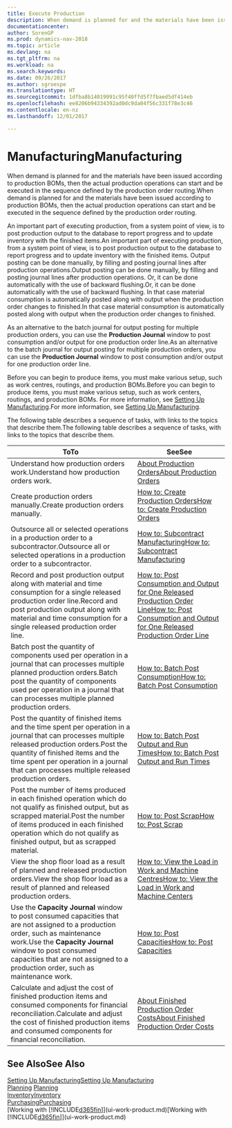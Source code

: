 ```yaml
---
title: Execute Production
description: When demand is planned for and the materials have been issued according to production BOMs, then the actual production operations can start and be executed in the sequence defined by the production order routing.
documentationcenter: 
author: SorenGP
ms.prod: dynamics-nav-2018
ms.topic: article
ms.devlang: na
ms.tgt_pltfrm: na
ms.workload: na
ms.search.keywords: 
ms.date: 09/26/2017
ms.author: sgroespe
ms.translationtype: HT
ms.sourcegitcommit: 1dfba8b14019991c95f40ffd5f7fbaed5df414eb
ms.openlocfilehash: ee8206b94334392ad0dc9da04f56c331f78e3c46
ms.contentlocale: en-nz
ms.lasthandoff: 12/01/2017

---
```

# <a name="manufacturing"></a><span data-ttu-id="98d69-103">Manufacturing</span><span class="sxs-lookup"><span data-stu-id="98d69-103">Manufacturing</span></span>
<span data-ttu-id="98d69-104">When demand is planned for and the materials have been issued according to production BOMs, then the actual production operations can start and be executed in the sequence defined by the production order routing.</span><span class="sxs-lookup"><span data-stu-id="98d69-104">When demand is planned for and the materials have been issued according to production BOMs, then the actual production operations can start and be executed in the sequence defined by the production order routing.</span></span>  

<span data-ttu-id="98d69-105">An important part of executing production, from a system point of view, is to post production output to the database to report progress and to update inventory with the finished items.</span><span class="sxs-lookup"><span data-stu-id="98d69-105">An important part of executing production, from a system point of view, is to post production output to the database to report progress and to update inventory with the finished items.</span></span> <span data-ttu-id="98d69-106">Output posting can be done manually, by filling and posting journal lines after production operations.</span><span class="sxs-lookup"><span data-stu-id="98d69-106">Output posting can be done manually, by filling and posting journal lines after production operations.</span></span> <span data-ttu-id="98d69-107">Or, it can be done automatically with the use of backward flushing.</span><span class="sxs-lookup"><span data-stu-id="98d69-107">Or, it can be done automatically with the use of backward flushing.</span></span> <span data-ttu-id="98d69-108">In that case material consumption is automatically posted along with output when the production order changes to finished.</span><span class="sxs-lookup"><span data-stu-id="98d69-108">In that case material consumption is automatically posted along with output when the production order changes to finished.</span></span>  

<span data-ttu-id="98d69-109">As an alternative to the batch journal for output posting for multiple production orders, you can use the **Production Journal** window to post consumption and/or output for one production order line.</span><span class="sxs-lookup"><span data-stu-id="98d69-109">As an alternative to the batch journal for output posting for multiple production orders, you can use the **Production Journal** window to post consumption and/or output for one production order line.</span></span>

<span data-ttu-id="98d69-110">Before you can begin to produce items, you must make various setup, such as work centres, routings, and production BOMs.</span><span class="sxs-lookup"><span data-stu-id="98d69-110">Before you can begin to produce items, you must make various setup, such as work centers, routings, and production BOMs.</span></span> <span data-ttu-id="98d69-111">For more information, see [Setting Up Manufacturing](production-configure-production-processes.md).</span><span class="sxs-lookup"><span data-stu-id="98d69-111">For more information, see [Setting Up Manufacturing](production-configure-production-processes.md).</span></span>

<span data-ttu-id="98d69-112">The following table describes a sequence of tasks, with links to the topics that describe them.</span><span class="sxs-lookup"><span data-stu-id="98d69-112">The following table describes a sequence of tasks, with links to the topics that describe them.</span></span>   

|<span data-ttu-id="98d69-113">**To**</span><span class="sxs-lookup"><span data-stu-id="98d69-113">**To**</span></span>|<span data-ttu-id="98d69-114">**See**</span><span class="sxs-lookup"><span data-stu-id="98d69-114">**See**</span></span>|  
|------------|-------------|  
|<span data-ttu-id="98d69-115">Understand how production orders work.</span><span class="sxs-lookup"><span data-stu-id="98d69-115">Understand how production orders work.</span></span>|[<span data-ttu-id="98d69-116">About Production Orders</span><span class="sxs-lookup"><span data-stu-id="98d69-116">About Production Orders</span></span>](production-about-production-orders.md)|
|<span data-ttu-id="98d69-117">Create production orders manually.</span><span class="sxs-lookup"><span data-stu-id="98d69-117">Create production orders manually.</span></span>|[<span data-ttu-id="98d69-118">How to: Create Production Orders</span><span class="sxs-lookup"><span data-stu-id="98d69-118">How to: Create Production Orders</span></span>](production-how-to-create-production-orders.md)|
|<span data-ttu-id="98d69-119">Outsource all or selected operations in a production order to a subcontractor.</span><span class="sxs-lookup"><span data-stu-id="98d69-119">Outsource all or selected operations in a production order to a subcontractor.</span></span>|[<span data-ttu-id="98d69-120">How to: Subcontract Manufacturing</span><span class="sxs-lookup"><span data-stu-id="98d69-120">How to: Subcontract Manufacturing</span></span>](production-how-to-subcontract-manufacturing.md)|
|<span data-ttu-id="98d69-121">Record and post production output along with material and time consumption for a single released production order line.</span><span class="sxs-lookup"><span data-stu-id="98d69-121">Record and post production output along with material and time consumption for a single released production order line.</span></span>|[<span data-ttu-id="98d69-122">How to: Post Consumption and Output for One Released Production Order Line</span><span class="sxs-lookup"><span data-stu-id="98d69-122">How to: Post Consumption and Output for One Released Production Order Line</span></span>](production-how-to-register-consumption-and-output.md)|  
|<span data-ttu-id="98d69-123">Batch post the quantity of components used per operation in a journal that can processes multiple planned production orders.</span><span class="sxs-lookup"><span data-stu-id="98d69-123">Batch post the quantity of components used per operation in a journal that can processes multiple planned production orders.</span></span>|[<span data-ttu-id="98d69-124">How to: Batch Post Consumption</span><span class="sxs-lookup"><span data-stu-id="98d69-124">How to: Batch Post Consumption</span></span>](production-how-to-post-consumption.md)|
|<span data-ttu-id="98d69-125">Post the quantity of finished items and the time spent per operation in a journal that can processes multiple released production orders.</span><span class="sxs-lookup"><span data-stu-id="98d69-125">Post the quantity of finished items and the time spent per operation in a journal that can processes multiple released production orders.</span></span>|[<span data-ttu-id="98d69-126">How to: Batch Post Output and Run Times</span><span class="sxs-lookup"><span data-stu-id="98d69-126">How to: Batch Post Output and Run Times</span></span>](production-how-to-post-output-quantity.md)|  
|<span data-ttu-id="98d69-127">Post the number of items produced in each finished operation which do not qualify as finished output, but as scrapped material.</span><span class="sxs-lookup"><span data-stu-id="98d69-127">Post the number of items produced in each finished operation which do not qualify as finished output, but as scrapped material.</span></span>|[<span data-ttu-id="98d69-128">How to: Post Scrap</span><span class="sxs-lookup"><span data-stu-id="98d69-128">How to: Post Scrap</span></span>](production-how-to-post-scrap.md)|
|<span data-ttu-id="98d69-129">View the shop floor load as a result of planned and released production orders.</span><span class="sxs-lookup"><span data-stu-id="98d69-129">View the shop floor load as a result of planned and released production orders.</span></span>|[<span data-ttu-id="98d69-130">How to: View the Load in Work and Machine Centres</span><span class="sxs-lookup"><span data-stu-id="98d69-130">How to: View the Load in Work and Machine Centers</span></span>](production-how-to-view-the-load-on-work-centers.md)|      
|<span data-ttu-id="98d69-131">Use the **Capacity Journal** window to post consumed capacities that are not assigned to a production order, such as maintenance work.</span><span class="sxs-lookup"><span data-stu-id="98d69-131">Use the **Capacity Journal** window to post consumed capacities that are not assigned to a production order, such as maintenance work.</span></span>|[<span data-ttu-id="98d69-132">How to: Post Capacities</span><span class="sxs-lookup"><span data-stu-id="98d69-132">How to: Post Capacities</span></span>](production-how-to-post-capacities.md)|  
|<span data-ttu-id="98d69-133">Calculate and adjust the cost of finished production items and consumed components for financial reconciliation.</span><span class="sxs-lookup"><span data-stu-id="98d69-133">Calculate and adjust the cost of finished production items and consumed components for financial reconciliation.</span></span>|[<span data-ttu-id="98d69-134">About Finished Production Order Costs</span><span class="sxs-lookup"><span data-stu-id="98d69-134">About Finished Production Order Costs</span></span>](finance-about-finished-production-order-costs.md)|  

## <a name="see-also"></a><span data-ttu-id="98d69-135">See Also</span><span class="sxs-lookup"><span data-stu-id="98d69-135">See Also</span></span>  
[<span data-ttu-id="98d69-136">Setting Up Manufacturing</span><span class="sxs-lookup"><span data-stu-id="98d69-136">Setting Up Manufacturing</span></span>](production-configure-production-processes.md)  
<span data-ttu-id="98d69-137">[Planning](production-planning.md)    </span><span class="sxs-lookup"><span data-stu-id="98d69-137">[Planning](production-planning.md)    </span></span>  
[<span data-ttu-id="98d69-138">Inventory</span><span class="sxs-lookup"><span data-stu-id="98d69-138">Inventory</span></span>](inventory-manage-inventory.md)  
[<span data-ttu-id="98d69-139">Purchasing</span><span class="sxs-lookup"><span data-stu-id="98d69-139">Purchasing</span></span>](purchasing-manage-purchasing.md)  
<span data-ttu-id="98d69-140">[Working with [!INCLUDE[d365fin](includes/d365fin_md.md)]](ui-work-product.md)</span><span class="sxs-lookup"><span data-stu-id="98d69-140">[Working with [!INCLUDE[d365fin](includes/d365fin_md.md)]](ui-work-product.md)</span></span>

